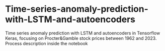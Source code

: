 # Time-series-anomaly-prediction-with-LSTM-and-autoencoders
Time series anomaly prediction with LSTM and autoencoders in Tensorflow Keras, focusing on Procter&amp;Gamble stock prices between 1962 and 2023. Process description inside the notebook
